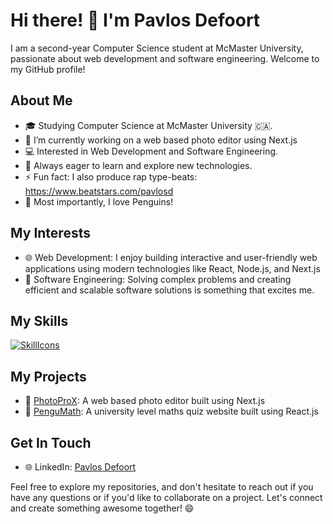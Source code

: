 # Hi there! 👋 I'm Pavlos Defoort

I am a second-year Computer Science student at McMaster University, passionate about web development and software engineering. Welcome to my GitHub profile!

## About Me

- 🎓 Studying Computer Science at McMaster University 🇨🇦.
- 🔭 I’m currently working on a web based photo editor using Next.js
- 💻 Interested in Web Development and Software Engineering.
- 🌱 Always eager to learn and explore new technologies.
- ⚡ Fun fact: I also produce rap type-beats: https://www.beatstars.com/pavlosd
- 🐧 Most importantly, I love Penguins!
  

## My Interests

- 🌐 Web Development: I enjoy building interactive and user-friendly web applications using modern technologies like React, Node.js, and Next.js
- 🚀 Software Engineering: Solving complex problems and creating efficient and scalable software solutions is something that excites me.

## My Skills
[![SkillIcons](https://skillicons.dev/icons?i=py,c,cpp,cs,haskell,js,ts,bash,html,css,nodejs,react,nextjs,tailwind,firebase,figma,ps)](https://skillicons.dev)<br/>

## My Projects

- 🌟 [PhotoProX](https://github.com/PavlosDefoort/PhotoProX): A web based photo editor built using Next.js 
- 🌟 [PenguMath](https://github.com/username/project2): A university level maths quiz website built using React.js

## Get In Touch

- 🌐 LinkedIn: [Pavlos Defoort](https://www.linkedin.com/in/pavlos-defoort-04a93b223/)


Feel free to explore my repositories, and don't hesitate to reach out if you have any questions or if you'd like to collaborate on a project. Let's connect and create something awesome together! 😄

<!--
**PavlosDefoort/PavlosDefoort** is a ✨ _special_ ✨ repository because its `README.md` (this file) appears on your GitHub profile.

Here are some ideas to get you started:

- 🔭 I’m currently working on ...
- 🌱 I’m currently learning ...
- 👯 I’m looking to collaborate on ...
- 🤔 I’m looking for help with ...
- 💬 Ask me about ...
- 📫 How to reach me: ...
- 😄 Pronouns: ...
- ⚡ Fun fact: ...
-->
